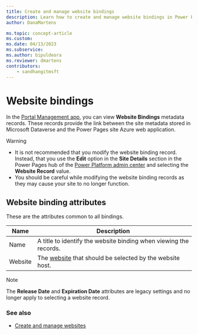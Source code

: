 ```yaml
---
title: Create and manage website bindings
description: Learn how to create and manage website bindings in Power Pages.
author: DanaMartens

ms.topic: concept-article
ms.custom: 
ms.date: 04/13/2023
ms.subservice: 
ms.author: bipuldeora
ms.reviewer: dmartens
contributors:
    - sandhangitmsft
---
```


# Website bindings

In the [Portal Management app](portal-management-app.md), you can view **Website Bindings** metadata records. These records provide the link between the site metadata stored in Microsoft Dataverse and the Power Pages site Azure web application.

> [!WARNING]
> - It is not recommended that you modify the website binding record. Instead, that you use the **Edit** option in the **Site Details** section in the Power Pages hub of the [Power Platform admin center](../admin/admin-overview.md#site-details) and selecting the **Website Record** value.
> - You should be careful while modifying the website binding records as they may cause your site to no longer function.

## Website binding attributes

These are the attributes common to all bindings.

|Name|Description|
|-----|----------|
|Name| A title to identify the website binding when viewing the records.|
|Website|The [website](websites.md) that should be selected by the website host.|

> [!NOTE]
> The **Release Date** and **Expiration Date** attributes are legacy settings and no longer apply to selecting a website record.


### See also
- [Create and manage websites](websites.md)


